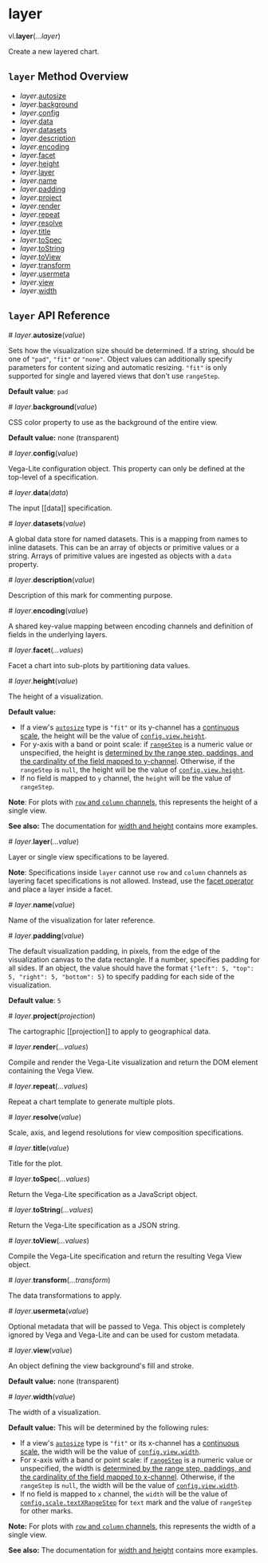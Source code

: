 # layer

vl.<b>layer</b>(<em>...layer</em>)

Create a new layered chart.

## <code>layer</code> Method Overview

* <em>layer</em>.<a href="#autosize">autosize</a>
* <em>layer</em>.<a href="#background">background</a>
* <em>layer</em>.<a href="#config">config</a>
* <em>layer</em>.<a href="#data">data</a>
* <em>layer</em>.<a href="#datasets">datasets</a>
* <em>layer</em>.<a href="#description">description</a>
* <em>layer</em>.<a href="#encoding">encoding</a>
* <em>layer</em>.<a href="#facet">facet</a>
* <em>layer</em>.<a href="#height">height</a>
* <em>layer</em>.<a href="#layer">layer</a>
* <em>layer</em>.<a href="#name">name</a>
* <em>layer</em>.<a href="#padding">padding</a>
* <em>layer</em>.<a href="#project">project</a>
* <em>layer</em>.<a href="#render">render</a>
* <em>layer</em>.<a href="#repeat">repeat</a>
* <em>layer</em>.<a href="#resolve">resolve</a>
* <em>layer</em>.<a href="#title">title</a>
* <em>layer</em>.<a href="#toSpec">toSpec</a>
* <em>layer</em>.<a href="#toString">toString</a>
* <em>layer</em>.<a href="#toView">toView</a>
* <em>layer</em>.<a href="#transform">transform</a>
* <em>layer</em>.<a href="#usermeta">usermeta</a>
* <em>layer</em>.<a href="#view">view</a>
* <em>layer</em>.<a href="#width">width</a>

## <code>layer</code> API Reference

<a name="autosize">#</a>
<em>layer</em>.<b>autosize</b>(<em>value</em>)

Sets how the visualization size should be determined. If a string, should be one of `"pad"`, `"fit"` or `"none"`.
Object values can additionally specify parameters for content sizing and automatic resizing.
`"fit"` is only supported for single and layered views that don't use `rangeStep`.

__Default value__: `pad`

<a name="background">#</a>
<em>layer</em>.<b>background</b>(<em>value</em>)

CSS color property to use as the background of the entire view.

__Default value:__ none (transparent)

<a name="config">#</a>
<em>layer</em>.<b>config</b>(<em>value</em>)

Vega-Lite configuration object.  This property can only be defined at the top-level of a specification.

<a name="data">#</a>
<em>layer</em>.<b>data</b>(<em>data</em>)

The input [[data]] specification.

<a name="datasets">#</a>
<em>layer</em>.<b>datasets</b>(<em>value</em>)

A global data store for named datasets. This is a mapping from names to inline datasets.
This can be an array of objects or primitive values or a string. Arrays of primitive values are ingested as objects with a `data` property.

<a name="description">#</a>
<em>layer</em>.<b>description</b>(<em>value</em>)

Description of this mark for commenting purpose.

<a name="encoding">#</a>
<em>layer</em>.<b>encoding</b>(<em>value</em>)

A shared key-value mapping between encoding channels and definition of fields in the underlying layers.

<a name="facet">#</a>
<em>layer</em>.<b>facet</b>(<em>...values</em>)

Facet a chart into sub-plots by partitioning data values.

<a name="height">#</a>
<em>layer</em>.<b>height</b>(<em>value</em>)

The height of a visualization.

__Default value:__
- If a view's [`autosize`](https://vega.github.io/vega-lite/docs/size.html#autosize) type is `"fit"` or its y-channel has a [continuous scale](https://vega.github.io/vega-lite/docs/scale.html#continuous), the height will be the value of [`config.view.height`](https://vega.github.io/vega-lite/docs/spec.html#config).
- For y-axis with a band or point scale: if [`rangeStep`](https://vega.github.io/vega-lite/docs/scale.html#band) is a numeric value or unspecified, the height is [determined by the range step, paddings, and the cardinality of the field mapped to y-channel](https://vega.github.io/vega-lite/docs/scale.html#band). Otherwise, if the `rangeStep` is `null`, the height will be the value of [`config.view.height`](https://vega.github.io/vega-lite/docs/spec.html#config).
- If no field is mapped to `y` channel, the `height` will be the value of `rangeStep`.

__Note__: For plots with [`row` and `column` channels](https://vega.github.io/vega-lite/docs/encoding.html#facet), this represents the height of a single view.

__See also:__ The documentation for [width and height](https://vega.github.io/vega-lite/docs/size.html) contains more examples.

<a name="layer">#</a>
<em>layer</em>.<b>layer</b>(<em>...value</em>)

Layer or single view specifications to be layered.

__Note__: Specifications inside `layer` cannot use `row` and `column` channels as layering facet specifications is not allowed. Instead, use the [facet operator](https://vega.github.io/vega-lite/docs/facet.html) and place a layer inside a facet.

<a name="name">#</a>
<em>layer</em>.<b>name</b>(<em>value</em>)

Name of the visualization for later reference.

<a name="padding">#</a>
<em>layer</em>.<b>padding</b>(<em>value</em>)

The default visualization padding, in pixels, from the edge of the visualization canvas to the data rectangle.  If a number, specifies padding for all sides.
If an object, the value should have the format `{"left": 5, "top": 5, "right": 5, "bottom": 5}` to specify padding for each side of the visualization.

__Default value__: `5`

<a name="project">#</a>
<em>layer</em>.<b>project</b>(<em>projection</em>)

The cartographic [[projection]] to apply to geographical data.

<a name="render">#</a>
<em>layer</em>.<b>render</b>(<em>...values</em>)

Compile and render the Vega-Lite visualization and return the DOM element containing the Vega View.

<a name="repeat">#</a>
<em>layer</em>.<b>repeat</b>(<em>...values</em>)

Repeat a chart template to generate multiple plots.

<a name="resolve">#</a>
<em>layer</em>.<b>resolve</b>(<em>value</em>)

Scale, axis, and legend resolutions for view composition specifications.

<a name="title">#</a>
<em>layer</em>.<b>title</b>(<em>value</em>)

Title for the plot.

<a name="toSpec">#</a>
<em>layer</em>.<b>toSpec</b>(<em>...values</em>)

Return the Vega-Lite specification as a JavaScript object.

<a name="toString">#</a>
<em>layer</em>.<b>toString</b>(<em>...values</em>)

Return the Vega-Lite specification as a JSON string.

<a name="toView">#</a>
<em>layer</em>.<b>toView</b>(<em>...values</em>)

Compile the Vega-Lite specification and return the resulting Vega View object.

<a name="transform">#</a>
<em>layer</em>.<b>transform</b>(<em>...transform</em>)

The data transformations to apply.

<a name="usermeta">#</a>
<em>layer</em>.<b>usermeta</b>(<em>value</em>)

Optional metadata that will be passed to Vega.
This object is completely ignored by Vega and Vega-Lite and can be used for custom metadata.

<a name="view">#</a>
<em>layer</em>.<b>view</b>(<em>value</em>)

An object defining the view background's fill and stroke.

__Default value:__ none (transparent)

<a name="width">#</a>
<em>layer</em>.<b>width</b>(<em>value</em>)

The width of a visualization.

__Default value:__ This will be determined by the following rules:

- If a view's [`autosize`](https://vega.github.io/vega-lite/docs/size.html#autosize) type is `"fit"` or its x-channel has a [continuous scale](https://vega.github.io/vega-lite/docs/scale.html#continuous), the width will be the value of [`config.view.width`](https://vega.github.io/vega-lite/docs/spec.html#config).
- For x-axis with a band or point scale: if [`rangeStep`](https://vega.github.io/vega-lite/docs/scale.html#band) is a numeric value or unspecified, the width is [determined by the range step, paddings, and the cardinality of the field mapped to x-channel](https://vega.github.io/vega-lite/docs/scale.html#band).   Otherwise, if the `rangeStep` is `null`, the width will be the value of [`config.view.width`](https://vega.github.io/vega-lite/docs/spec.html#config).
- If no field is mapped to `x` channel, the `width` will be the value of [`config.scale.textXRangeStep`](https://vega.github.io/vega-lite/docs/size.html#default-width-and-height) for `text` mark and the value of `rangeStep` for other marks.

__Note:__ For plots with [`row` and `column` channels](https://vega.github.io/vega-lite/docs/encoding.html#facet), this represents the width of a single view.

__See also:__ The documentation for [width and height](https://vega.github.io/vega-lite/docs/size.html) contains more examples.

